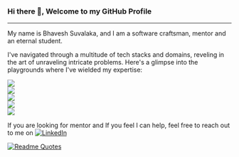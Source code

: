 ### Hi there 👋, Welcome to my GitHub Profile
___

My name is Bhavesh Suvalaka, and I am a software craftsman, mentor 
and an eternal student. 

I've navigated through a multitude of tech stacks and domains, reveling in the art of unraveling intricate problems. 
Here's a glimpse into the playgrounds where I've wielded my expertise:

<img src="https://skillicons.dev/icons?i=java,kotlin,javascript,ts"/><br>
<img src="https://skillicons.dev/icons?i=graphql,spring,react"/><br>
<img src="https://skillicons.dev/icons?i=postgres,mongo,cassandra,redis,kafka"/> <br>
<img src="https://skillicons.dev/icons?i=docker,kubernetes,aws,terraform"/><br>
<img src="https://skillicons.dev/icons?i=linux,github,idea,nodejs"/> <br/>

If you are looking for mentor and If you feel I can help, feel
free to reach out to me on [![LinkedIn](https://skillicons.dev/icons?i=linkedin)](https://www.linkedin.com/in/bhavesh-suvalaka/)

[![Readme Quotes](https://quotes-github-readme.vercel.app/api?type=horizontal&theme=dark)]()